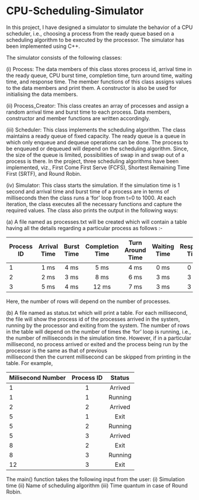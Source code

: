 # CPU-Scheduling-Simulator
In this project, I have designed a simulator to simulate the behavior of a CPU scheduler, i.e.,
choosing a process from the ready queue based on a scheduling algorithm to be executed  by the
processor. The simulator has been implemented using C++. 

The simulator consists of the following classes:

(i) Process: The data members of this class stores process id, arrival time in the ready queue,
CPU burst time, completion time, turn around time, waiting time, and response time. The member
functions of this class assigns values to the data members and print them. A constructor
is also be used for initialising the data members.

(ii) Process_Creator: This class creates an array of processes and assign a random arrival time
and burst time to each process. Data members, constructor and member functions are written
accordingly.

(iii) Scheduler: This class implements the scheduling algorithm. The class maintains a ready
queue of fixed capacity. The ready queue is a queue in which only enqueue and dequeue operations
can be done. The process to be enqueued or dequeued will depend on the scheduling algorithm. 
Since, the size of the queue is limited, possibilities of swap in and swap out of a process is there.
In the project, three scheduling algorithms have been implemented, viz., First Come First Serve (FCFS),
Shortest Remaining Time First (SRTF), and Round Robin.

(iv) Simulator: This class starts the simulation. If the simulation time is 1 second and arrival
time and burst time of a process are in terms of milliseconds then the class runs a ‘for’ loop from
t=0 to 1000. At each iteration, the class executes all the necessary functions and capture the
required values. The class also prints the output in the following ways:

  (a) A file named as processes.txt will be created which will contain a table having all the details regarding a particular process as follows :-
  
  | Process ID    |   Arrival Time    | Burst Time  | Completion Time | Turn Around Time | Waiting Time | Response Time |
  | ------------- |:-----------------:|:-----------:|:---------------:|:----------------:|:------------:|:-------------:|
  |      1        |       1 ms        |    4 ms     |      5 ms       |      4 ms        |     0 ms     |    0 ms       |
  |      2        |       2 ms        |    3 ms     |      8 ms       |      6 ms        |     3 ms     |    3 ms       |
  |      3        |       5 ms        |    4 ms     |     12 ms       |      7 ms        |     3 ms     |    3 ms       |
  
  Here, the number of rows will depend on the number of processes. 


  (b) A file named as status.txt which will print a table. For each millisecond, the file will show the  process id of the processes arrived in the system, running by the           processor and exiting from the  system. The number of rows in the table will depend on the number of times the ‘for’ loop is  running, i.e., the number of milliseconds in the     simulation time. However, if in a particular  millisecond, no process arrived or exited and the process being run by the processor is the same as  that of previous     
  millisecond then the current millisecond can be skipped from printing in the table. For example,  

  | Milisecond Number | Process ID | Status  |
  | ----------------- |:----------:|:-------:|
  |        1          |      1     | Arrived |
  |        1          |      1     | Running |
  |        2          |      2     | Arrived |
  |        5          |      1     | Exit    |
  |        5          |      2     | Running |
  |        5          |      3     | Arrived |
  |        8          |      2     | Exit    |
  |        8          |      3     | Running |
  |        12         |      3     | Exit    |


The main() function takes the following input from the user: (i) Simulation time (ii) Name of  scheduling algorithm (iii) Time quantum in case of Round Robin.
  
